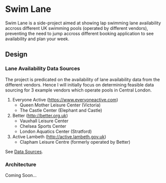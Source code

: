 # Swim Lane

Swim Lane is a side-project aimed at showing lap swimming lane availability accross
different UK swimming pools (operated by different vendors), preventing the need
to jump accross different booking application to see availability and plan your
week.

## Design

### Lane Availability Data Sources

The project is predicated on the availability of lane availability data from the
different vendors. Hence I will initially focus on determining feasible data sourcing for 3 example vendors which operate pools in Central London.

1. Everyone Active (https://www.everyoneactive.com)
   - Queen Mother Leisure Center (Victoria)
   - The Castle Center (Elephant and Castle)
2. Better (http://better.org.uk)
   - Vauxhall Leisure Center
   - Chelsea Sports Center
   - London Aquatics Center (Stratford)
3. Active Lambeth (http://active.lambeth.gov.uk)
   - Clapham Leisure Centre (formerly operated by Better)

See [Data Sources](./docs/Data%20Sources.md).

### Architecture

Coming Soon...

